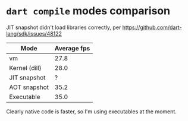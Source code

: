# `dart compile` modes comparison

JIT snapshot didn't load libraries correctly, per https://github.com/dart-lang/sdk/issues/48122

Mode|Average fps
-|-
vm|27.8
Kernel (dill)|28.0
JIT snapshot|?
AOT snapshot|35.2
Executable|35.0

Clearly native code is faster, so I'm using executables at the moment.